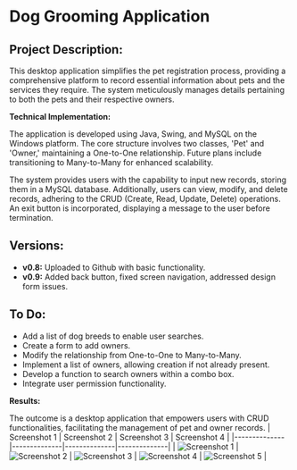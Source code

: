 # Dog Grooming Application

## Project Description:

This desktop application simplifies the pet registration process, providing a comprehensive platform to record essential information about pets and the services they require. The system meticulously manages details pertaining to both the pets and their respective owners. 

**Technical Implementation:**

The application is developed using Java, Swing, and MySQL on the Windows platform. The core structure involves two classes, 'Pet' and 'Owner,' maintaining a One-to-One relationship. Future plans include transitioning to Many-to-Many for enhanced scalability.

The system provides users with the capability to input new records, storing them in a MySQL database. Additionally, users can view, modify, and delete records, adhering to the CRUD (Create, Read, Update, Delete) operations. An exit button is incorporated, displaying a message to the user before termination.

## Versions:

- **v0.8:** Uploaded to Github with basic functionality.
- **v0.9:** Added back button, fixed screen navigation, addressed design form issues.

## To Do:

- Add a list of dog breeds to enable user searches.
- Create a form to add owners.
- Modify the relationship from One-to-One to Many-to-Many.
- Implement a list of owners, allowing creation if not already present.
- Develop a function to search owners within a combo box.
- Integrate user permission functionality.

**Results:**

The outcome is a desktop application that empowers users with CRUD functionalities, facilitating the management of pet and owner records.
| Screenshot 1 | Screenshot 2 | Screenshot 3 | Screenshot 4 |
|--------------|--------------|--------------|--------------|
| ![Screenshot 1](https://github.com/FranBlake89/dogGrooming/assets/73005797/edd792b2-1257-4baf-a34b-80edbed54f30) | ![Screenshot 2](https://github.com/FranBlake89/dogGrooming/assets/73005797/bb006fb5-9974-41e8-bb64-e84b2a7f4d6a) | ![Screenshot 3](https://github.com/FranBlake89/dogGrooming/assets/73005797/e095bf6c-83d5-418e-a696-1a95ba68c6d0) | ![Screenshot 4](https://github.com/FranBlake89/dogGrooming/assets/73005797/abb87f58-02fb-4c77-828c-5e989d6aad80) | ![Screenshot 5](https://github.com/FranBlake89/dogGrooming/assets/73005797/117928ae-da61-4eaa-be9f-2105d8977136) |

